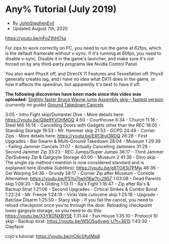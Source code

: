 # Any% Tutorial (July 2019)
- By [JohnStephenEvil](https://www.speedrun.com/user/JohnStephenEvil)
- Updated August 7th, 2020

https://youtu.be/nFoZ1hHl7ss

For zips to work correctly on PC, you need to run the game at 62fps, which is the default framerate without v-sync. If it's running at 60fps, you need to disable v-sync. Disable it in the game's launcher, and make sure it's not forced on by any third-party programs like Nvidia Control Panel.

You also want PhysX off, and DirectX 11 Features and Tessellation off. PhysX generally creates lag, and I have no idea what DX11 does in the game, or how it affects the speedrun, but apparently it's best to have it off.

**The following discoveries have been made since this video was uploaded:**
[Slightly faster Bruce Wayne jump](https://youtu.be/Tve-Uwp-pWY)
[Assembly skip - fastest version](https://youtu.be/a96wVY4IXOI?t=922) *(currently no guide)*
[Ground Takedown Cancels](https://youtu.be/yDT1RbGRUUM)

3:05 - Intro Fight skip/Dumpster Dive - More details here: https://youtu.be/Q8e9YVOHMGQ
4:50 - Courthouse
6:34 - Church
11:16 - Steel Mill
14:14 - Cancelling Doors with Gadgets other than the REC
18:05 - Standing Storage
19:53 - Mr. Hammer skip
21:53 - GCPD
24:49 - Corner Zips - More details here: https://youtu.be/ER13hyl3RDQ
26:28 - First Upgrades - Bat Swarm & Multi-Ground Takedown
28:04 - Museum 1
29:39 - Failing Jammer Cancels
31:07 - Actually Cancelling Jammers
31:29 - Second Jammer Zip
33:23 - REC Jumps/Super Jumps
36:17 - Third Jammer Zip/Subway Zip & Gargoyle Storage
40:00 - Museum 2
41:36 - Dino skip - The single zip method I mention is now considered standard and is explained here *(Enable Subtitles)*: https://youtu.be/g6TOXSj7PMw
46:36 - Gel Warping
54:36 - Grundy
58:17 - Corner Zip after Museum - Console Alternative: https://youtu.be/PSYq7twH1Kw?t=2957
1:03:08 - Dead Parents skip
1:09:20 - Ra's Gliding
1:13:11 - Ra's Fight
1:16:47 - Zip after Ra's & Backup Strat
1:21:06 - Second Upgrades - Critical Strikes & Combo Boost
1:22:24 - Mr. Freeze
1:24:19 - Vicki Vale cutscene skip
1:25:18 - Upgrade - Batclaw Disarm
1:25:50 - Stacy skip - If you fail the cancel, you need to reload checkpoint once you're through the door. Reloading checkpoint loses gargoyle storage, so you need to do this: https://youtu.be/X3Y8ONXBY5E
1:31:44 - Fun House
1:35:10 - Protocol 10 skip - Backup strat: https://youtu.be/W5O5g4vwg-U?t=3615
1:43:30 - Clayface

cojo's tutorial:
https://youtu.be/nC6cGfutMp8